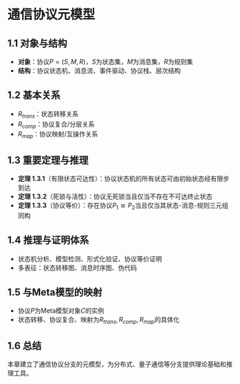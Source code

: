 # 通信协议元模型

## 1.1 对象与结构

- **对象**：协议$P=(S, M, R)$，$S$为状态集，$M$为消息集，$R$为规则集
- **结构**：协议状态机、消息流、事件驱动、协议栈、层次结构

## 1.2 基本关系

- $R_{trans}$：状态转移关系
- $R_{comp}$：协议复合/分层关系
- $R_{map}$：协议映射/互操作关系

## 1.3 重要定理与推理

- **定理 1.3.1**（有限状态可达性）：协议状态机的所有状态可由初始状态经有限步到达
- **定理 1.3.2**（死锁与活性）：协议无死锁当且仅当不存在不可达终止状态
- **定理 1.3.3**（协议等价）：存在协议$P_1\cong P_2$当且仅当其状态-消息-规则三元组同构

## 1.4 推理与证明体系

- 状态机分析、模型检测、形式化验证、协议等价证明
- 多表征：状态转移图、消息时序图、伪代码

## 1.5 与Meta模型的映射

- 协议$P$为Meta模型对象$C$的实例
- 状态转移、协议复合、映射为$R_{trans},R_{comp},R_{map}$的具体化

## 1.6 总结

本章建立了通信协议分支的元模型，为分布式、量子通信等分支提供理论基础和推理工具。
